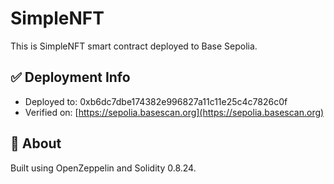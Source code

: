 # SimpleNFT

This is SimpleNFT smart contract deployed to Base Sepolia.

## ✅ Deployment Info

- Deployed to: 0xb6dc7dbe174382e996827a11c11e25c4c7826c0f
- Verified on: [https://sepolia.basescan.org](https://sepolia.basescan.org)

## 📌 About

Built using OpenZeppelin and Solidity 0.8.24.
